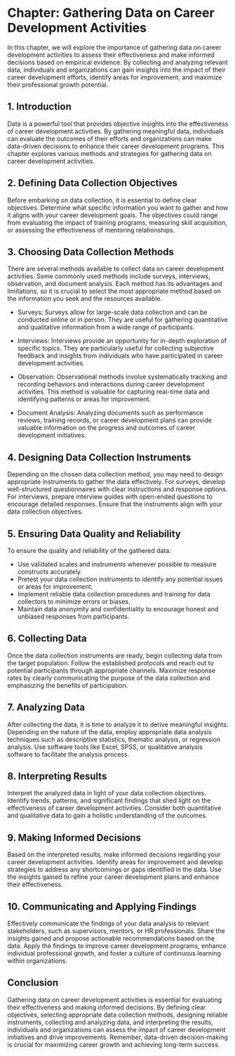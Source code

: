Chapter: Gathering Data on Career Development Activities
========================================================

In this chapter, we will explore the importance of gathering data on career development activities to assess their effectiveness and make informed decisions based on empirical evidence. By collecting and analyzing relevant data, individuals and organizations can gain insights into the impact of their career development efforts, identify areas for improvement, and maximize their professional growth potential.

**1. Introduction**
-------------------

Data is a powerful tool that provides objective insights into the effectiveness of career development activities. By gathering meaningful data, individuals can evaluate the outcomes of their efforts and organizations can make data-driven decisions to enhance their career development programs. This chapter explores various methods and strategies for gathering data on career development activities.

**2. Defining Data Collection Objectives**
------------------------------------------

Before embarking on data collection, it is essential to define clear objectives. Determine what specific information you want to gather and how it aligns with your career development goals. The objectives could range from evaluating the impact of training programs, measuring skill acquisition, or assessing the effectiveness of mentoring relationships.

**3. Choosing Data Collection Methods**
---------------------------------------

There are several methods available to collect data on career development activities. Some commonly used methods include surveys, interviews, observation, and document analysis. Each method has its advantages and limitations, so it is crucial to select the most appropriate method based on the information you seek and the resources available.

* Surveys: Surveys allow for large-scale data collection and can be conducted online or in person. They are useful for gathering quantitative and qualitative information from a wide range of participants.

* Interviews: Interviews provide an opportunity for in-depth exploration of specific topics. They are particularly useful for collecting subjective feedback and insights from individuals who have participated in career development activities.

* Observation: Observational methods involve systematically tracking and recording behaviors and interactions during career development activities. This method is valuable for capturing real-time data and identifying patterns or areas for improvement.

* Document Analysis: Analyzing documents such as performance reviews, training records, or career development plans can provide valuable information on the progress and outcomes of career development initiatives.

**4. Designing Data Collection Instruments**
--------------------------------------------

Depending on the chosen data collection method, you may need to design appropriate instruments to gather the data effectively. For surveys, develop well-structured questionnaires with clear instructions and response options. For interviews, prepare interview guides with open-ended questions to encourage detailed responses. Ensure that the instruments align with your data collection objectives.

**5. Ensuring Data Quality and Reliability**
--------------------------------------------

To ensure the quality and reliability of the gathered data:

* Use validated scales and instruments whenever possible to measure constructs accurately.
* Pretest your data collection instruments to identify any potential issues or areas for improvement.
* Implement reliable data collection procedures and training for data collectors to minimize errors or biases.
* Maintain data anonymity and confidentiality to encourage honest and unbiased responses from participants.

**6. Collecting Data**
----------------------

Once the data collection instruments are ready, begin collecting data from the target population. Follow the established protocols and reach out to potential participants through appropriate channels. Maximize response rates by clearly communicating the purpose of the data collection and emphasizing the benefits of participation.

**7. Analyzing Data**
---------------------

After collecting the data, it is time to analyze it to derive meaningful insights. Depending on the nature of the data, employ appropriate data analysis techniques such as descriptive statistics, thematic analysis, or regression analysis. Use software tools like Excel, SPSS, or qualitative analysis software to facilitate the analysis process.

**8. Interpreting Results**
---------------------------

Interpret the analyzed data in light of your data collection objectives. Identify trends, patterns, and significant findings that shed light on the effectiveness of career development activities. Consider both quantitative and qualitative data to gain a holistic understanding of the outcomes.

**9. Making Informed Decisions**
--------------------------------

Based on the interpreted results, make informed decisions regarding your career development activities. Identify areas for improvement and develop strategies to address any shortcomings or gaps identified in the data. Use the insights gained to refine your career development plans and enhance their effectiveness.

**10. Communicating and Applying Findings**
-------------------------------------------

Effectively communicate the findings of your data analysis to relevant stakeholders, such as supervisors, mentors, or HR professionals. Share the insights gained and propose actionable recommendations based on the data. Apply the findings to improve career development programs, enhance individual professional growth, and foster a culture of continuous learning within organizations.

**Conclusion**
--------------

Gathering data on career development activities is essential for evaluating their effectiveness and making informed decisions. By defining clear objectives, selecting appropriate data collection methods, designing reliable instruments, collecting and analyzing data, and interpreting the results, individuals and organizations can assess the impact of career development initiatives and drive improvements. Remember, data-driven decision-making is crucial for maximizing career growth and achieving long-term success.
